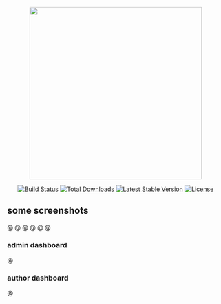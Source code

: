<p align="center"><img src="https://res.cloudinary.com/dtfbvvkyp/image/upload/v1566331377/laravel-logolockup-cmyk-red.svg" width="400"></p>

<p align="center">
<a href="https://travis-ci.org/laravel/framework"><img src="https://travis-ci.org/laravel/framework.svg" alt="Build Status"></a>
<a href="https://packagist.org/packages/laravel/framework"><img src="https://poser.pugx.org/laravel/framework/d/total.svg" alt="Total Downloads"></a>
<a href="https://packagist.org/packages/laravel/framework"><img src="https://poser.pugx.org/laravel/framework/v/stable.svg" alt="Latest Stable Version"></a>
<a href="https://packagist.org/packages/laravel/framework"><img src="https://poser.pugx.org/laravel/framework/license.svg" alt="License"></a>
</p>

## some screenshots
@[](https://raw.githubusercontent.com/crrakib5/Blog-with-Php-Laravel/master/Screenshots/2.blog.png)
@[](https://raw.githubusercontent.com/crrakib5/Blog-with-Php-Laravel/master/Screenshots/all.blog.png)
@[](https://raw.githubusercontent.com/crrakib5/Blog-with-Php-Laravel/master/Screenshots/search.blog.png)
@[](https://raw.githubusercontent.com/crrakib5/Blog-with-Php-Laravel/master/Screenshots/search.blog.1..png)
@[](https://raw.githubusercontent.com/crrakib5/Blog-with-Php-Laravel/master/Screenshots/demo.blog.png)
@[](https://raw.githubusercontent.com/crrakib5/Blog-with-Php-Laravel/master/Screenshots/all.blog.png)
### admin dashboard
@[](https://raw.githubusercontent.com/crrakib5/Blog-with-Php-Laravel/master/Screenshots/admin.dashboard.png)
### author dashboard
@[](https://raw.githubusercontent.com/crrakib5/Blog-with-Php-Laravel/master/Screenshots/author.dashboard.png)
